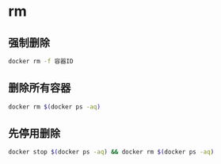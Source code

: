 <!--
 * @Description: 
 * @Version: 1.0
 * @Author: DaLao
 * @Email: dalao@xxx.com
 * @Date: 2022-01-02 21:05:18
 * @LastEditors: dalao
 * @LastEditTime: 2023-04-09 00:27:40
-->

# rm


## 强制删除

```sh
docker rm -f 容器ID
```


## 删除所有容器

```sh
docker rm $(docker ps -aq)
```


## 先停用删除

```sh
docker stop $(docker ps -aq) && docker rm $(docker ps -aq)
```
